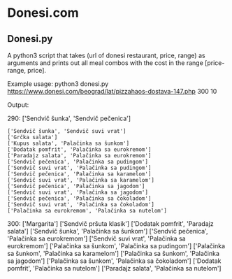 # Donesi.com
## Donesi.py

A python3 script that takes (url of donesi restaurant, price, range) as arguments and prints out all meal combos with the cost in the range [price-range, price].


Example usage:
  python3 donesi.py https://www.donesi.com/beograd/lat/pizzahaos-dostava-147.php 300 10 


Output:

290:
    ['Sendvič šunka', 'Sendvič pečenica']
  
    ['Sendvič šunka', 'Sendvič suvi vrat']
    ['Grčka salata']
    ['Kupus salata', 'Palačinka sa šunkom']
    ['Dodatak pomfrit', 'Palačinka sa eurokremom']
    ['Paradajz salata', 'Palačinka sa eurokremom']
    ['Sendvič pečenica', 'Palačinka sa pudingom']
    ['Sendvič suvi vrat', 'Palačinka sa pudingom']
    ['Sendvič pečenica', 'Palačinka sa karamelom']
    ['Sendvič suvi vrat', 'Palačinka sa karamelom']
    ['Sendvič pečenica', 'Palačinka sa jagodom']
    ['Sendvič suvi vrat', 'Palačinka sa jagodom']
    ['Sendvič pečenica', 'Palačinka sa čokoladom']
    ['Sendvič suvi vrat', 'Palačinka sa čokoladom']
    ['Palačinka sa eurokremom', 'Palačinka sa nutelom']
300:
    ['Margarita']
    ['Sendvič pršuta klasik']
    ['Dodatak pomfrit', 'Paradajz salata']
    ['Sendvič šunka', 'Palačinka sa šunkom']
    ['Sendvič pečenica', 'Palačinka sa eurokremom']
    ['Sendvič suvi vrat', 'Palačinka sa eurokremom']
    ['Palačinka sa šunkom', 'Palačinka sa pudingom']
    ['Palačinka sa šunkom', 'Palačinka sa karamelom']
    ['Palačinka sa šunkom', 'Palačinka sa jagodom']
    ['Palačinka sa šunkom', 'Palačinka sa čokoladom']
    ['Dodatak pomfrit', 'Palačinka sa nutelom']
    ['Paradajz salata', 'Palačinka sa nutelom']
